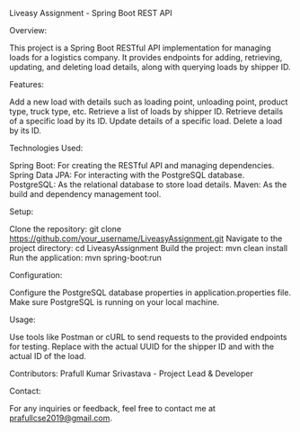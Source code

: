 Liveasy Assignment - Spring Boot REST API

Overview:

This project is a Spring Boot RESTful API implementation for managing loads for a logistics company. It provides endpoints for adding, retrieving, updating, and deleting load details, along with querying loads by shipper ID. 


Features:

Add a new load with details such as loading point, unloading point, product type, truck type, etc.
Retrieve a list of loads by shipper ID.
Retrieve details of a specific load by its ID.
Update details of a specific load.
Delete a load by its ID.

Technologies Used:

Spring Boot: For creating the RESTful API and managing dependencies.
Spring Data JPA: For interacting with the PostgreSQL database.
PostgreSQL: As the relational database to store load details.
Maven: As the build and dependency management tool.

Setup:

Clone the repository: git clone https://github.com/your_username/LiveasyAssignment.git
Navigate to the project directory: cd LiveasyAssignment
Build the project: mvn clean install
Run the application: mvn spring-boot:run

Configuration:

Configure the PostgreSQL database properties in application.properties file.
Make sure PostgreSQL is running on your local machine.


Usage:

Use tools like Postman or cURL to send requests to the provided endpoints for testing.
Replace <UUID> with the actual UUID for the shipper ID and <loadId> with the actual ID of the load.

Contributors:
Prafull Kumar Srivastava - Project Lead & Developer

Contact:

For any inquiries or feedback, feel free to contact me at prafullcse2019@gmail.com.
